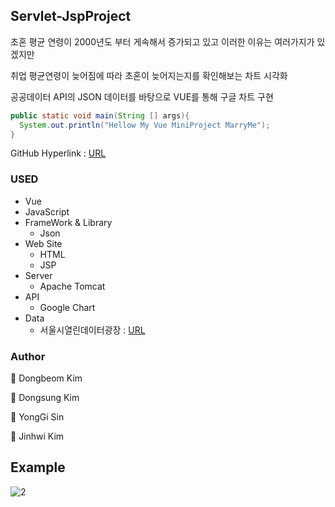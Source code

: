 ## Servlet-JspProject
초혼 평균 연령이 2000년도 부터 게속해서 증가되고 있고 이러한 이유는 여러가지가 있겠지만

취업 평균연령이 늦어짐에 따라 초혼이 늦어지는지를 확인해보는 차트 시각화

공공데이터 API의 JSON 데이터를 바탕으로 VUE를 통해 구글 차트 구현

````JAVA
public static void main(String [] args){
  System.out.println("Hellow My Vue MiniProject MarryMe");
}
``````

GitHub Hyperlink : [URL](https://github.com/rlavkgk45/Vue-MiniProject_MarryMe)

### USED
* Vue
* JavaScript
* FrameWork & Library
  * Json
* Web Site
  * HTML
  * JSP
* Server
  * Apache Tomcat
* API
  * Google Chart
* Data
  * 서울시열린데이터광장 : [URL](https://data.seoul.go.kr/)
### Author
👤 Dongbeom Kim

👤 Dongsung Kim

👤 YongGi Sin

👤 Jinhwi Kim

## Example
![2](https://user-images.githubusercontent.com/52446213/65112298-210cc280-da1a-11e9-8f29-2e8f59a45f3d.PNG)
